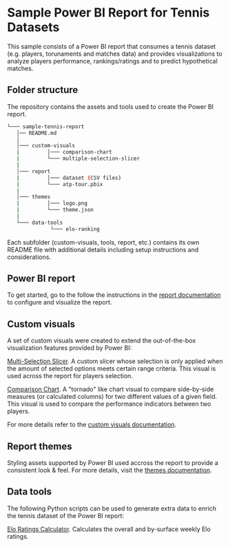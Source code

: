 # Sample Power BI Report for Tennis Datasets

This sample consists of a Power BI report that consumes a tennis dataset (e.g. players, torunaments and matches data) and provides visualizations to analyze players performance, rankings/ratings and to predict hypothetical matches.

## Folder structure
The repository contains the assets and tools used to create the Power BI report.

```bash
└─── sample-tennis-report
   │── README.md
   │   
   │─── custom-visuals
   |         │─── comparison-chart
   |         └─── multiple-selection-slicer
   |
   │─── report
   |         │─── dataset (CSV files)
   |         └─── atp-tour.pbix
   |
   │─── themes
   |         │─── logo.png
   |         └─── theme.json
   |
   └─── data-tools
              └─── elo-ranking
```

Each subfolder (custom-visuals, tools, report, etc.) contains its own README file with additional details including setup instructions and considerations.

## Power BI report
To get started, go to the  follow the instructions in the [report documentation](report) to configure and visualize the report.

## Custom visuals
A set of custom visuals were created to extend the out-of-the-box visualization features provided by Power BI:

[Multi-Selection Slicer](custom-visuals/multiple-selection-slicer "Multiple Selection Slicer:"). A custom slicer whose selection is only applied when the amount of selected options meets certain range criteria. This visual is used across the report for players selection.

[Comparison Chart](custom-visuals/comparison-chart "Comparison chart:"). A "tornado" like chart visual to compare side-by-side measures (or calculated columns) for two different values of a given field. This visual is used to compare the performance indicators between two players.

For more details refer to the [custom visuals documentation](custom-visuals).

## Report themes
Styling assets supported by Power BI used accross the report to provide a consistent look & feel. For more details, visit the [themes documentation](themes).

## Data tools
The following Python scripts can be used to generate extra data to enrich the tennis dataset of the Power BI report:

[Elo Ratings Calculator](data-tools/elo-ranking "Elo Ratings Calculator"). Calculates the overall and by-surface weekly Elo ratings.
